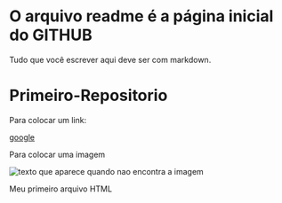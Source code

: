 # O arquivo readme é a página inicial do GITHUB

Tudo que você escrever aqui deve ser com markdown.

# Primeiro-Repositorio

Para colocar um link:

 [google](https://www.google.com)

Para colocar uma imagem

 ![texto que aparece quando nao encontra a imagem](https://pics.freeicons.io/premium/business-greeting-icon-96856-256.png)
 
Meu primeiro arquivo HTML
